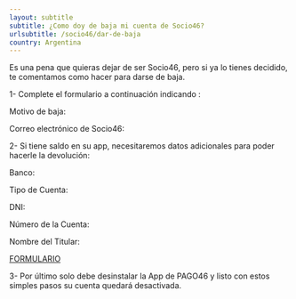 ```yaml
---
layout: subtitle
subtitle: ¿Como doy de baja mi cuenta de Socio46?
urlsubtitle: /socio46/dar-de-baja
country: Argentina
---
```

Es una pena que quieras dejar de ser Socio46, pero si ya lo tienes decidido, te comentamos como hacer para darse de baja.

1- Complete el formulario a continuación indicando :

Motivo de baja:

Correo electrónico de Socio46:

2- Si tiene saldo en su app, necesitaremos datos adicionales para poder hacerle la devolución:

Banco:

Tipo de Cuenta:

DNI:

Número de la Cuenta:

Nombre del Titular:

[FORMULARIO](/contactanos/2)


3- Por último solo debe desinstalar la App de PAGO46 y listo con estos simples pasos su cuenta quedará desactivada.